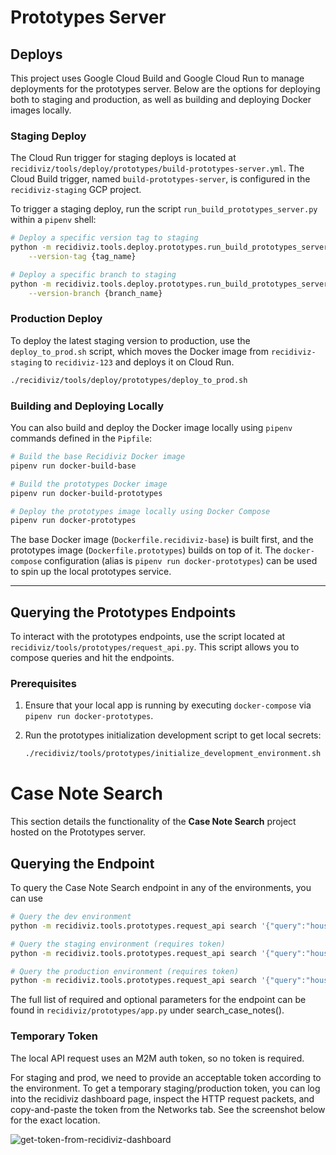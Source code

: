 # Prototypes Server

## Deploys

This project uses Google Cloud Build and Google Cloud Run to manage deployments for the prototypes server. Below are the options for deploying both to staging and production, as well as building and deploying Docker images locally.

### Staging Deploy

The Cloud Run trigger for staging deploys is located at `recidiviz/tools/deploy/prototypes/build-prototypes-server.yml`. The Cloud Build trigger, named `build-prototypes-server`, is configured in the `recidiviz-staging` GCP project.

To trigger a staging deploy, run the script `run_build_prototypes_server.py` within a `pipenv` shell:

```bash
# Deploy a specific version tag to staging
python -m recidiviz.tools.deploy.prototypes.run_build_prototypes_server \
    --version-tag {tag_name}

# Deploy a specific branch to staging
python -m recidiviz.tools.deploy.prototypes.run_build_prototypes_server \
    --version-branch {branch_name}
```

### Production Deploy

To deploy the latest staging version to production, use the `deploy_to_prod.sh` script, which moves the Docker image from `recidiviz-staging` to `recidiviz-123` and deploys it on Cloud Run.

```bash
./recidiviz/tools/deploy/prototypes/deploy_to_prod.sh
```

### Building and Deploying Locally

You can also build and deploy the Docker image locally using `pipenv` commands defined in the `Pipfile`:

```bash
# Build the base Recidiviz Docker image
pipenv run docker-build-base

# Build the prototypes Docker image
pipenv run docker-build-prototypes

# Deploy the prototypes image locally using Docker Compose
pipenv run docker-prototypes
```

The base Docker image (`Dockerfile.recidiviz-base`) is built first, and the prototypes image (`Dockerfile.prototypes`) builds on top of it. The `docker-compose` configuration (alias is `pipenv run docker-prototypes`) can be used to spin up the local prototypes service.

---

## Querying the Prototypes Endpoints

To interact with the prototypes endpoints, use the script located at `recidiviz/tools/prototypes/request_api.py`. This script allows you to compose queries and hit the endpoints.

### Prerequisites

1. Ensure that your local app is running by executing `docker-compose` via `pipenv run docker-prototypes`.
2. Run the prototypes initialization development script to get local secrets:

   ```bash
   ./recidiviz/tools/prototypes/initialize_development_environment.sh
   ```

# Case Note Search

This section details the functionality of the **Case Note Search** project hosted on the Prototypes server.

## Querying the Endpoint

To query the Case Note Search endpoint in any of the environments, you can use

```bash
# Query the dev environment
python -m recidiviz.tools.prototypes.request_api search '{"query":"housing updates", "user_id":"fake_id", "state_code":"US_ID"}' get --target_env dev

# Query the staging environment (requires token)
python -m recidiviz.tools.prototypes.request_api search '{"query":"housing updates", "user_id":"fake_id", "state_code":"US_ID"}' get --target_env staging --token {token}

# Query the production environment (requires token)
python -m recidiviz.tools.prototypes.request_api search '{"query":"housing updates", "user_id":"fake_id", "state_code":"US_ID"}' get --target_env prod --token {token}
```

The full list of required and optional parameters for the endpoint can be found in `recidiviz/prototypes/app.py` under search_case_notes().

### Temporary Token

The local API request uses an M2M auth token, so no token is required.

For staging and prod, we need to provide an acceptable token according to the
environment. To get a temporary staging/production token, you can log into the recidiviz
dashboard page, inspect the HTTP request packets, and copy-and-paste the token from the
Networks tab. See the screenshot below for the exact location.

![get-token-from-recidiviz-dashboard](https://github.com/user-attachments/assets/aab0e82b-7205-4345-acac-4d0db97dd9dc)
